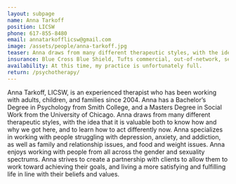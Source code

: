 ```yaml
---
layout: subpage
name: Anna Tarkoff
position: LICSW
phone: 617-855-8480
email: annatarkofflicsw@gmail.com
image: /assets/people/anna-tarkoff.jpg
teaser: Anna draws from many different therapeutic styles, with the idea that it is valuable both to know how and why we got here, and to learn how to act differently now.
insurance: Blue Cross Blue Shield, Tufts commercial, out-of-network, self-pay, sliding scale
availability: At this time, my practice is unfortunately full. 
return: /psychotherapy/
---
```


Anna Tarkoff, LICSW, is an experienced therapist who has been working with adults, children, and families since 2004. Anna has a Bachelor’s Degree in Psychology from Smith College, and a Masters Degree in Social Work from the University of Chicago. Anna draws from many different therapeutic styles, with the idea that it is valuable both to know how and why we got here, and to learn how to act differently now. Anna specializes in working with people struggling with depression, anxiety, and addiction, as well as family and relationship issues, and food and weight issues. Anna enjoys working with people from all across the gender and sexuality spectrums. Anna strives to create a partnership with clients to allow them to work toward achieving their goals, and living a more satisfying and fulfilling life in line with their beliefs and values.
